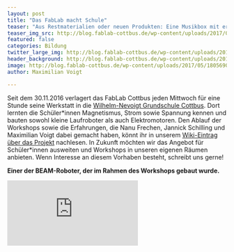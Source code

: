 ```yaml
---
layout: post
title: "Das FabLab macht Schule"
teaser: "Aus Restmaterialien oder neuen Produkten: Eine Musikbox mit erstklassigem Sound ist schnell gebaut - eine Anleitung."
teaser_img_src: http://blog.fablab-cottbus.de/wp-content/uploads/2017/05/18056905_414528755579857_4643248526340792476_n-960x675.jpg
featured: false
categories: Bildung
twitter_large_img: http://blog.fablab-cottbus.de/wp-content/uploads/2017/05/18056905_414528755579857_4643248526340792476_n-960x675.jpg
header_background: http://blog.fablab-cottbus.de/wp-content/uploads/2017/05/18056905_414528755579857_4643248526340792476_n-960x675.jpg
image: http://blog.fablab-cottbus.de/wp-content/uploads/2017/05/18056905_414528755579857_4643248526340792476_n-960x675.jpg
author: Maximilian Voigt

---
```

Seit dem 30.11.2016 verlagert das FabLab Cottbus jeden Mittwoch für eine Stunde seine Werkstatt in die <a href="http://www.nevoigt-grundschule.de/" target="_blank" rel="noopener">Wilhelm-Nevoigt Grundschule Cottbus</a>. Dort lernten die Schüler\*innen Magnetismus, Strom sowie Spannung kennen und bauten sowohl kleine Laufroboter als auch Elektromotoren. Den Ablauf der Workshops sowie die Erfahrungen, die Nanu Frechen, Jannick Schilling und Maximilian Voigt dabei gemacht haben, könnt ihr in unserem <a href="http://fablab-cottbus.de/index.php/Workshop_an_der_Wilhelm-Nevoigt_Grundschule" target="_blank" rel="noopener">Wiki-Eintrag über das Projekt</a> nachlesen.
In Zukunft möchten wir das Angebot für Schüler\*innen ausweiten und Workshops in unseren eigenen Räumen anbieten. Wenn Interesse an diesem Vorhaben besteht, schreibt uns gerne!

<strong>Einer der BEAM-Roboter, der im Rahmen des Workshops gebaut wurde.</strong>
<div class="video"><iframe src="https://www.youtube.com/embed/ew7AqRCvls8?ecver=1" frameborder="0" allowfullscreen="allowfullscreen"></iframe></div>